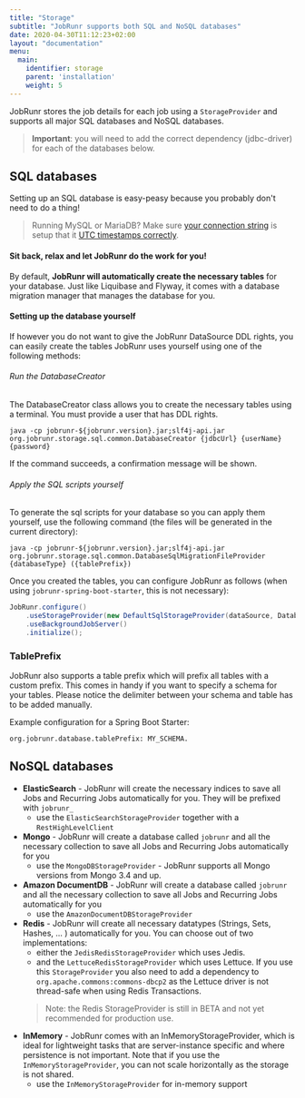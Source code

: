 ```yaml
---
title: "Storage"
subtitle: "JobRunr supports both SQL and NoSQL databases"
date: 2020-04-30T11:12:23+02:00
layout: "documentation"
menu: 
  main: 
    identifier: storage
    parent: 'installation'
    weight: 5
---
```

JobRunr stores the job details for each job using a `StorageProvider` and supports all major SQL databases and NoSQL databases.

> __Important__: you will need to add the correct dependency (jdbc-driver) for each of the databases below.

## SQL databases
Setting up an SQL database is easy-peasy because you probably don't need to do a thing!

> Running MySQL or MariaDB? Make sure [your connection string]() is setup that it [UTC timestamps correctly](https://stackoverflow.com/questions/1646171/mysql-datetime-fields-and-daylight-savings-time-how-do-i-reference-the-extra).

#### Sit back, relax and let JobRunr do the work for you!
By default, **JobRunr will automatically create the necessary tables** for your database. Just like Liquibase and Flyway, it comes with a database migration manager that manages the database for you.

#### Setting up the database yourself
If however you do not want to give the JobRunr DataSource DDL rights, you can easily create the tables JobRunr uses yourself using one of the following methods:


###### Run the DatabaseCreator
The DatabaseCreator class allows you to create the necessary tables using a terminal. You must provide a user that has DDL rights.

```
java -cp jobrunr-${jobrunr.version}.jar;slf4j-api.jar org.jobrunr.storage.sql.common.DatabaseCreator {jdbcUrl} {userName} {password}
```

If the command succeeds, a confirmation message will be shown.

###### Apply the SQL scripts yourself
To generate the sql scripts for your database so you can apply them yourself, use the following command (the files will be generated in the current directory): 

```
java -cp jobrunr-${jobrunr.version}.jar;slf4j-api.jar org.jobrunr.storage.sql.common.DatabaseSqlMigrationFileProvider {databaseType} ({tablePrefix})
```

Once you created the tables, you can configure JobRunr as follows (when using `jobrunr-spring-boot-starter`, this is not necessary):

```java
JobRunr.configure()
    .useStorageProvider(new DefaultSqlStorageProvider(dataSource, DatabaseOptions.SKIP_CREATE))
    .useBackgroundJobServer()
    .initialize();
```

### TablePrefix
JobRunr also supports a table prefix which will prefix all tables with a custom prefix. This comes in handy if you want to specify a schema for your tables. Please notice the delimiter between your schema and table has to be added manually.

Example configuration for a Spring Boot Starter:

```
org.jobrunr.database.tablePrefix: MY_SCHEMA.
```

## NoSQL databases
- __ElasticSearch__ - JobRunr will create the necessary indices to save all Jobs and Recurring Jobs automatically for you. They will be prefixed with `jobrunr_`
  - use the `ElasticSearchStorageProvider` together with a `RestHighLevelClient`
- __Mongo__ - JobRunr will create a database called `jobrunr` and all the necessary collection to save all Jobs and Recurring Jobs automatically for you
  - use the `MongoDBStorageProvider` - JobRunr supports all Mongo versions from Mongo 3.4 and up.
- __Amazon DocumentDB__ - JobRunr will create a database called `jobrunr` and all the necessary collection to save all Jobs and Recurring Jobs automatically for you
  - use the `AmazonDocumentDBStorageProvider`
- __Redis__ - JobRunr will create all necessary datatypes (Strings, Sets, Hashes, ... ) automatically for you. You can choose out of two implementations: 
  - either the `JedisRedisStorageProvider` which uses Jedis.
  - and the `LettuceRedisStorageProvider` which uses Lettuce. If you use this `StorageProvider` you also need to add a dependency to `org.apache.commons:commons-dbcp2` as the Lettuce driver is not thread-safe when using Redis Transactions.
  > Note: the Redis StorageProvider is still in BETA and not yet recommended for production use.
- __InMemory__ - JobRunr comes with an InMemoryStorageProvider, which is ideal for lightweight tasks that are server-instance specific and where persistence is not important. Note that if you use the `InMemoryStorageProvider`, you can not scale horizontally as the storage is not shared.
  - use the `InMemoryStorageProvider` for in-memory support
